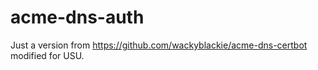 # acme-dns-auth

Just a version from https://github.com/wackyblackie/acme-dns-certbot modified for USU.
